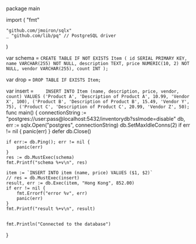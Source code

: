 package main

import (
"fmt"

    "github.com/jmoiron/sqlx"
    _ "github.com/lib/pq" // PostgreSQL driver

)

var schema = `CREATE TABLE IF NOT EXISTS Item (
    id SERIAL PRIMARY KEY,
    name VARCHAR(255) NOT NULL,
    description TEXT,
    price NUMERIC(10, 2) NOT NULL,
    vendor VARCHAR(255),
    count INT
);`

var drop = `DROP TABLE IF EXISTS Item;`

var insert = `     INSERT INTO Item (name, description, price, vendor, count)
    VALUES
        ('Product A', 'Description of Product A', 10.99, 'Vendor X', 100),
        ('Product B', 'Description of Product B', 15.49, 'Vendor Y', 75),
        ('Product C', 'Description of Product C', 20.99, 'Vendor Z', 50);
        `
func main() {
connectionString := "postgres://user:pass@localhost:5432/inventorydb?sslmode=disable"
db, err := sqlx.Open("postgres", connectionString)
db.SetMaxIdleConns(2)
if err != nil {
panic(err)
}
defer db.Close()

    if err:= db.Ping(); err != nil {
        panic(err)
    }
    res := db.MustExec(schema)
    fmt.Printf("schema %+v\n", res)

    item := `INSERT INTO item (name, price) VALUES ($1, $2)`
    // res = db.MustExec(insert)
    result, err := db.Exec(item, "Hong Kong", 852.00)
    if err != nil {
        fmt.Errorf("error %v", err)
        panic(err)
    }
    fmt.Printf("result %+v\n", result)


    fmt.Println("Connected to the database")

}
